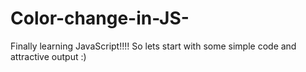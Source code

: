 # Color-change-in-JS-
Finally learning JavaScript!!!! So lets start with some simple code and  attractive output  :)
